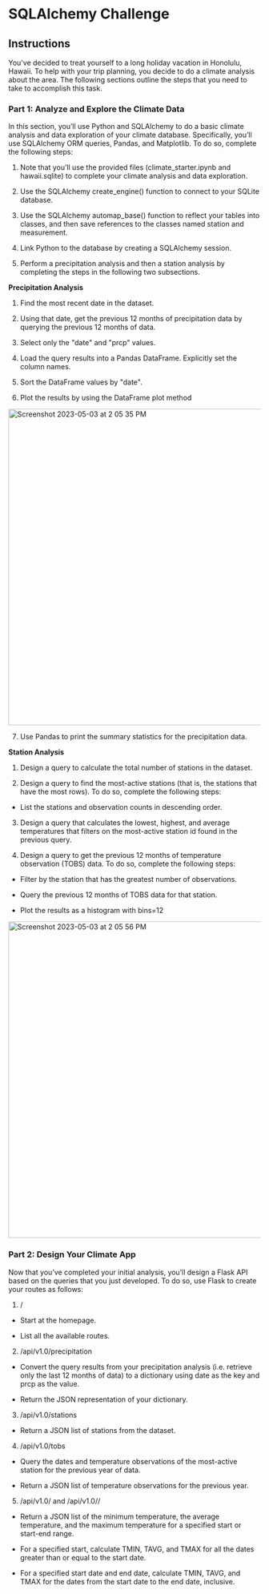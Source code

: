 # SQLAlchemy Challenge

## Instructions
You've decided to treat yourself to a long holiday vacation in Honolulu, Hawaii. To help with your trip planning, you decide to do a climate analysis about the area. The following sections outline the steps that you need to take to accomplish this task.

### Part 1: Analyze and Explore the Climate Data
In this section, you’ll use Python and SQLAlchemy to do a basic climate analysis and data exploration of your climate database. Specifically, you’ll use SQLAlchemy ORM queries, Pandas, and Matplotlib. To do so, complete the following steps:

1. Note that you’ll use the provided files (climate_starter.ipynb and hawaii.sqlite) to complete your climate analysis and data exploration.

2. Use the SQLAlchemy create_engine() function to connect to your SQLite database.

3. Use the SQLAlchemy automap_base() function to reflect your tables into classes, and then save references to the classes named station and measurement.

4. Link Python to the database by creating a SQLAlchemy session.

5. Perform a precipitation analysis and then a station analysis by completing the steps in the following two subsections.

**Precipitation Analysis**
1. Find the most recent date in the dataset.

2. Using that date, get the previous 12 months of precipitation data by querying the previous 12 months of data.

3. Select only the "date" and "prcp" values.

4. Load the query results into a Pandas DataFrame. Explicitly set the column names.

5. Sort the DataFrame values by "date".

6. Plot the results by using the DataFrame plot method

<img width="632" alt="Screenshot 2023-05-03 at 2 05 35 PM" src="https://user-images.githubusercontent.com/121995835/236005525-db0a2413-ce04-464c-8df4-f24ea6854f9d.png">

7. Use Pandas to print the summary statistics for the precipitation data.

**Station Analysis**
1. Design a query to calculate the total number of stations in the dataset.

2. Design a query to find the most-active stations (that is, the stations that have the most rows). To do so, complete the following steps:

  - List the stations and observation counts in descending order.
  
3. Design a query that calculates the lowest, highest, and average temperatures that filters on the most-active station id found in the previous query.

4. Design a query to get the previous 12 months of temperature observation (TOBS) data. To do so, complete the following steps:

  - Filter by the station that has the greatest number of observations.

  - Query the previous 12 months of TOBS data for that station.

  - Plot the results as a histogram with bins=12
  
  <img width="632" alt="Screenshot 2023-05-03 at 2 05 56 PM" src="https://user-images.githubusercontent.com/121995835/236006071-611eac37-67bb-4c39-88ad-7b3d46d0bb76.png">

### Part 2: Design Your Climate App
Now that you’ve completed your initial analysis, you’ll design a Flask API based on the queries that you just developed. To do so, use Flask to create your routes as follows:

1. /

  - Start at the homepage.

  - List all the available routes.

2. /api/v1.0/precipitation

  - Convert the query results from your precipitation analysis (i.e. retrieve only the last 12 months of data) to a dictionary using date as the key and prcp as the value.

  - Return the JSON representation of your dictionary.

3. /api/v1.0/stations

  - Return a JSON list of stations from the dataset.
  
4. /api/v1.0/tobs

  - Query the dates and temperature observations of the most-active station for the previous year of data.

  - Return a JSON list of temperature observations for the previous year.

5. /api/v1.0/<start> and /api/v1.0/<start>/<end>

  - Return a JSON list of the minimum temperature, the average temperature, and the maximum temperature for a specified start or start-end range.

  - For a specified start, calculate TMIN, TAVG, and TMAX for all the dates greater than or equal to the start date.

  - For a specified start date and end date, calculate TMIN, TAVG, and TMAX for the dates from the start date to the end date, inclusive.

